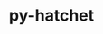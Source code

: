 ---
title: "py-hatchet"
layout: cache
categories: [package, develop]
meta: {"versions": ["1.3.0"], "compilers": ["gcc@=7.5.0"], "oss": ["ubuntu18.04"], "platforms": ["linux"], "targets": ["x86_64", "x86_64_v3"], "stacks": ["radiuss", "root"], "num_specs": 79, "num_specs_by_stack": {"radiuss": 79, "root": 79}}
spec_details: [{"hash": "4lxyo66nvnpttgvbrs4yxmv3uqjts5sw", "compiler": "gcc@=7.5.0", "versions": ["1.3.0"], "os": "ubuntu18.04", "platform": "linux", "target": "x86_64", "variants": [], "stacks": ["radiuss", "root"], "size": "-", "tarball": "https://binaries.spack.io/develop/build_cache/linux-ubuntu18.04-x86_64/gcc-7.5.0/py-hatchet-1.3.0/linux-ubuntu18.04-x86_64-gcc-7.5.0-py-hatchet-1.3.0-4lxyo66nvnpttgvbrs4yxmv3uqjts5sw.spack"}, {"hash": "537qnr2nfnewqxjz7yysmbzolr2ssy2v", "compiler": "gcc@=7.5.0", "versions": ["1.3.0"], "os": "ubuntu18.04", "platform": "linux", "target": "x86_64", "variants": ["build_system=python_pip"], "stacks": ["radiuss", "root"], "size": "-", "tarball": "https://binaries.spack.io/develop/build_cache/linux-ubuntu18.04-x86_64/gcc-7.5.0/py-hatchet-1.3.0/linux-ubuntu18.04-x86_64-gcc-7.5.0-py-hatchet-1.3.0-537qnr2nfnewqxjz7yysmbzolr2ssy2v.spack"}, {"hash": "5aselw6qujgn2hht7nuadvf334bvbzxg", "compiler": "gcc@=7.5.0", "versions": ["1.3.0"], "os": "ubuntu18.04", "platform": "linux", "target": "x86_64", "variants": [], "stacks": ["radiuss", "root"], "size": "-", "tarball": "https://binaries.spack.io/develop/build_cache/linux-ubuntu18.04-x86_64/gcc-7.5.0/py-hatchet-1.3.0/linux-ubuntu18.04-x86_64-gcc-7.5.0-py-hatchet-1.3.0-5aselw6qujgn2hht7nuadvf334bvbzxg.spack"}, {"hash": "5mljyahct3yimz3m7l5eowbs5xm4tz3g", "compiler": "gcc@=7.5.0", "versions": ["1.3.0"], "os": "ubuntu18.04", "platform": "linux", "target": "x86_64", "variants": ["build_system=python_pip"], "stacks": ["radiuss", "root"], "size": "-", "tarball": "https://binaries.spack.io/develop/build_cache/linux-ubuntu18.04-x86_64/gcc-7.5.0/py-hatchet-1.3.0/linux-ubuntu18.04-x86_64-gcc-7.5.0-py-hatchet-1.3.0-5mljyahct3yimz3m7l5eowbs5xm4tz3g.spack"}, {"hash": "7myofvdujro7ld7wdyglvhbunpvyofr4", "compiler": "gcc@=7.5.0", "versions": ["1.3.0"], "os": "ubuntu18.04", "platform": "linux", "target": "x86_64", "variants": [], "stacks": ["radiuss", "root"], "size": "-", "tarball": "https://binaries.spack.io/develop/build_cache/linux-ubuntu18.04-x86_64/gcc-7.5.0/py-hatchet-1.3.0/linux-ubuntu18.04-x86_64-gcc-7.5.0-py-hatchet-1.3.0-7myofvdujro7ld7wdyglvhbunpvyofr4.spack"}, {"hash": "2p2ycww6bykbnyacsiipn5fixjbxqcnu", "compiler": "gcc@=7.5.0", "versions": ["1.3.0"], "os": "ubuntu18.04", "platform": "linux", "target": "x86_64", "variants": [], "stacks": ["radiuss", "root"], "size": "-", "tarball": "https://binaries.spack.io/develop/build_cache/linux-ubuntu18.04-x86_64/gcc-7.5.0/py-hatchet-1.3.0/linux-ubuntu18.04-x86_64-gcc-7.5.0-py-hatchet-1.3.0-2p2ycww6bykbnyacsiipn5fixjbxqcnu.spack"}, {"hash": "7auuritd4kj3alfsdhmtz5gwrcsgaq75", "compiler": "gcc@=7.5.0", "versions": ["1.3.0"], "os": "ubuntu18.04", "platform": "linux", "target": "x86_64", "variants": [], "stacks": ["radiuss", "root"], "size": "-", "tarball": "https://binaries.spack.io/develop/build_cache/linux-ubuntu18.04-x86_64/gcc-7.5.0/py-hatchet-1.3.0/linux-ubuntu18.04-x86_64-gcc-7.5.0-py-hatchet-1.3.0-7auuritd4kj3alfsdhmtz5gwrcsgaq75.spack"}, {"hash": "54c4hure6pxwid2uno5xnt2zcrw7kuqr", "compiler": "gcc@=7.5.0", "versions": ["1.3.0"], "os": "ubuntu18.04", "platform": "linux", "target": "x86_64", "variants": [], "stacks": ["radiuss", "root"], "size": "-", "tarball": "https://binaries.spack.io/develop/build_cache/linux-ubuntu18.04-x86_64/gcc-7.5.0/py-hatchet-1.3.0/linux-ubuntu18.04-x86_64-gcc-7.5.0-py-hatchet-1.3.0-54c4hure6pxwid2uno5xnt2zcrw7kuqr.spack"}, {"hash": "7b3fqw63lgkkontikuary22pax4m445i", "compiler": "gcc@=7.5.0", "versions": ["1.3.0"], "os": "ubuntu18.04", "platform": "linux", "target": "x86_64", "variants": [], "stacks": ["radiuss", "root"], "size": "-", "tarball": "https://binaries.spack.io/develop/build_cache/linux-ubuntu18.04-x86_64/gcc-7.5.0/py-hatchet-1.3.0/linux-ubuntu18.04-x86_64-gcc-7.5.0-py-hatchet-1.3.0-7b3fqw63lgkkontikuary22pax4m445i.spack"}, {"hash": "poxyd2mndwo7f5iiqybixcn4hn3v5upm", "compiler": "gcc@=7.5.0", "versions": ["1.3.0"], "os": "ubuntu18.04", "platform": "linux", "target": "x86_64", "variants": [], "stacks": ["radiuss", "root"], "size": "-", "tarball": "https://binaries.spack.io/develop/build_cache/linux-ubuntu18.04-x86_64/gcc-7.5.0/py-hatchet-1.3.0/linux-ubuntu18.04-x86_64-gcc-7.5.0-py-hatchet-1.3.0-poxyd2mndwo7f5iiqybixcn4hn3v5upm.spack"}, {"hash": "2naphglw4x2mhl5w6qeucw5njxxpu4vm", "compiler": "gcc@=7.5.0", "versions": ["1.3.0"], "os": "ubuntu18.04", "platform": "linux", "target": "x86_64", "variants": ["build_system=python_pip"], "stacks": ["radiuss", "root"], "size": "-", "tarball": "https://binaries.spack.io/develop/build_cache/linux-ubuntu18.04-x86_64/gcc-7.5.0/py-hatchet-1.3.0/linux-ubuntu18.04-x86_64-gcc-7.5.0-py-hatchet-1.3.0-2naphglw4x2mhl5w6qeucw5njxxpu4vm.spack"}, {"hash": "2uijqrgdkzitokv7i2solsp4tfo37im7", "compiler": "gcc@=7.5.0", "versions": ["1.3.0"], "os": "ubuntu18.04", "platform": "linux", "target": "x86_64", "variants": [], "stacks": ["radiuss", "root"], "size": "-", "tarball": "https://binaries.spack.io/develop/build_cache/linux-ubuntu18.04-x86_64/gcc-7.5.0/py-hatchet-1.3.0/linux-ubuntu18.04-x86_64-gcc-7.5.0-py-hatchet-1.3.0-2uijqrgdkzitokv7i2solsp4tfo37im7.spack"}, {"hash": "2tafc2cjrqhhjy6wand47q2vceanezgq", "compiler": "gcc@=7.5.0", "versions": ["1.3.0"], "os": "ubuntu18.04", "platform": "linux", "target": "x86_64", "variants": [], "stacks": ["radiuss", "root"], "size": "-", "tarball": "https://binaries.spack.io/develop/build_cache/linux-ubuntu18.04-x86_64/gcc-7.5.0/py-hatchet-1.3.0/linux-ubuntu18.04-x86_64-gcc-7.5.0-py-hatchet-1.3.0-2tafc2cjrqhhjy6wand47q2vceanezgq.spack"}, {"hash": "4qcnmohca6qu44l3fp3zsyeqdtfyy3xk", "compiler": "gcc@=7.5.0", "versions": ["1.3.0"], "os": "ubuntu18.04", "platform": "linux", "target": "x86_64", "variants": [], "stacks": ["radiuss", "root"], "size": "-", "tarball": "https://binaries.spack.io/develop/build_cache/linux-ubuntu18.04-x86_64/gcc-7.5.0/py-hatchet-1.3.0/linux-ubuntu18.04-x86_64-gcc-7.5.0-py-hatchet-1.3.0-4qcnmohca6qu44l3fp3zsyeqdtfyy3xk.spack"}, {"hash": "2amt7dxussytph42xoxok7f5wjvh3gvj", "compiler": "gcc@=7.5.0", "versions": ["1.3.0"], "os": "ubuntu18.04", "platform": "linux", "target": "x86_64", "variants": ["build_system=python_pip"], "stacks": ["radiuss", "root"], "size": "-", "tarball": "https://binaries.spack.io/develop/build_cache/linux-ubuntu18.04-x86_64/gcc-7.5.0/py-hatchet-1.3.0/linux-ubuntu18.04-x86_64-gcc-7.5.0-py-hatchet-1.3.0-2amt7dxussytph42xoxok7f5wjvh3gvj.spack"}, {"hash": "bwatba4k6uw6waij3j2pubrgoh3ldc6z", "compiler": "gcc@=7.5.0", "versions": ["1.3.0"], "os": "ubuntu18.04", "platform": "linux", "target": "x86_64", "variants": [], "stacks": ["radiuss", "root"], "size": "-", "tarball": "https://binaries.spack.io/develop/build_cache/linux-ubuntu18.04-x86_64/gcc-7.5.0/py-hatchet-1.3.0/linux-ubuntu18.04-x86_64-gcc-7.5.0-py-hatchet-1.3.0-bwatba4k6uw6waij3j2pubrgoh3ldc6z.spack"}, {"hash": "lixjp7dxelezfld4ioeuehyot5d6q2jg", "compiler": "gcc@=7.5.0", "versions": ["1.3.0"], "os": "ubuntu18.04", "platform": "linux", "target": "x86_64", "variants": ["build_system=python_pip"], "stacks": ["radiuss", "root"], "size": "-", "tarball": "https://binaries.spack.io/develop/build_cache/linux-ubuntu18.04-x86_64/gcc-7.5.0/py-hatchet-1.3.0/linux-ubuntu18.04-x86_64-gcc-7.5.0-py-hatchet-1.3.0-lixjp7dxelezfld4ioeuehyot5d6q2jg.spack"}, {"hash": "aqg5vrudpw6yj4krok3xg2c4tzdlhdvg", "compiler": "gcc@=7.5.0", "versions": ["1.3.0"], "os": "ubuntu18.04", "platform": "linux", "target": "x86_64", "variants": [], "stacks": ["radiuss", "root"], "size": "-", "tarball": "https://binaries.spack.io/develop/build_cache/linux-ubuntu18.04-x86_64/gcc-7.5.0/py-hatchet-1.3.0/linux-ubuntu18.04-x86_64-gcc-7.5.0-py-hatchet-1.3.0-aqg5vrudpw6yj4krok3xg2c4tzdlhdvg.spack"}, {"hash": "ln2r3p52kggfz3zscv3ojwzsio6zek4i", "compiler": "gcc@=7.5.0", "versions": ["1.3.0"], "os": "ubuntu18.04", "platform": "linux", "target": "x86_64", "variants": [], "stacks": ["radiuss", "root"], "size": "-", "tarball": "https://binaries.spack.io/develop/build_cache/linux-ubuntu18.04-x86_64/gcc-7.5.0/py-hatchet-1.3.0/linux-ubuntu18.04-x86_64-gcc-7.5.0-py-hatchet-1.3.0-ln2r3p52kggfz3zscv3ojwzsio6zek4i.spack"}, {"hash": "d6ag4u6g5d5of7weygs24pfjttppif6q", "compiler": "gcc@=7.5.0", "versions": ["1.3.0"], "os": "ubuntu18.04", "platform": "linux", "target": "x86_64", "variants": [], "stacks": ["radiuss", "root"], "size": "-", "tarball": "https://binaries.spack.io/develop/build_cache/linux-ubuntu18.04-x86_64/gcc-7.5.0/py-hatchet-1.3.0/linux-ubuntu18.04-x86_64-gcc-7.5.0-py-hatchet-1.3.0-d6ag4u6g5d5of7weygs24pfjttppif6q.spack"}, {"hash": "iygenbtktbnigxgfqzjhyrzapa3lage3", "compiler": "gcc@=7.5.0", "versions": ["1.3.0"], "os": "ubuntu18.04", "platform": "linux", "target": "x86_64", "variants": [], "stacks": ["radiuss", "root"], "size": "-", "tarball": "https://binaries.spack.io/develop/build_cache/linux-ubuntu18.04-x86_64/gcc-7.5.0/py-hatchet-1.3.0/linux-ubuntu18.04-x86_64-gcc-7.5.0-py-hatchet-1.3.0-iygenbtktbnigxgfqzjhyrzapa3lage3.spack"}, {"hash": "7suvvvjy7kfk2fg6ebrhgohfajltcnyw", "compiler": "gcc@=7.5.0", "versions": ["1.3.0"], "os": "ubuntu18.04", "platform": "linux", "target": "x86_64", "variants": ["build_system=python_pip"], "stacks": ["radiuss", "root"], "size": "-", "tarball": "https://binaries.spack.io/develop/build_cache/linux-ubuntu18.04-x86_64/gcc-7.5.0/py-hatchet-1.3.0/linux-ubuntu18.04-x86_64-gcc-7.5.0-py-hatchet-1.3.0-7suvvvjy7kfk2fg6ebrhgohfajltcnyw.spack"}, {"hash": "mhhhycix52uuxoj6ynlwkmu6l3xgipnz", "compiler": "gcc@=7.5.0", "versions": ["1.3.0"], "os": "ubuntu18.04", "platform": "linux", "target": "x86_64", "variants": [], "stacks": ["radiuss", "root"], "size": "-", "tarball": "https://binaries.spack.io/develop/build_cache/linux-ubuntu18.04-x86_64/gcc-7.5.0/py-hatchet-1.3.0/linux-ubuntu18.04-x86_64-gcc-7.5.0-py-hatchet-1.3.0-mhhhycix52uuxoj6ynlwkmu6l3xgipnz.spack"}, {"hash": "djl7wfdbtj6b3735jxla7uimm5565yqv", "compiler": "gcc@=7.5.0", "versions": ["1.3.0"], "os": "ubuntu18.04", "platform": "linux", "target": "x86_64", "variants": [], "stacks": ["radiuss", "root"], "size": "-", "tarball": "https://binaries.spack.io/develop/build_cache/linux-ubuntu18.04-x86_64/gcc-7.5.0/py-hatchet-1.3.0/linux-ubuntu18.04-x86_64-gcc-7.5.0-py-hatchet-1.3.0-djl7wfdbtj6b3735jxla7uimm5565yqv.spack"}, {"hash": "lxea53ohhbt44mxongw6m3iohv2hbqtf", "compiler": "gcc@=7.5.0", "versions": ["1.3.0"], "os": "ubuntu18.04", "platform": "linux", "target": "x86_64", "variants": [], "stacks": ["radiuss", "root"], "size": "-", "tarball": "https://binaries.spack.io/develop/build_cache/linux-ubuntu18.04-x86_64/gcc-7.5.0/py-hatchet-1.3.0/linux-ubuntu18.04-x86_64-gcc-7.5.0-py-hatchet-1.3.0-lxea53ohhbt44mxongw6m3iohv2hbqtf.spack"}, {"hash": "ao76fxpg52vvn6daok4qkw76dp7lles6", "compiler": "gcc@=7.5.0", "versions": ["1.3.0"], "os": "ubuntu18.04", "platform": "linux", "target": "x86_64", "variants": [], "stacks": ["radiuss", "root"], "size": "-", "tarball": "https://binaries.spack.io/develop/build_cache/linux-ubuntu18.04-x86_64/gcc-7.5.0/py-hatchet-1.3.0/linux-ubuntu18.04-x86_64-gcc-7.5.0-py-hatchet-1.3.0-ao76fxpg52vvn6daok4qkw76dp7lles6.spack"}, {"hash": "mnk3kacmaffjakc47xtmnatyuminxnzt", "compiler": "gcc@=7.5.0", "versions": ["1.3.0"], "os": "ubuntu18.04", "platform": "linux", "target": "x86_64", "variants": [], "stacks": ["radiuss", "root"], "size": "-", "tarball": "https://binaries.spack.io/develop/build_cache/linux-ubuntu18.04-x86_64/gcc-7.5.0/py-hatchet-1.3.0/linux-ubuntu18.04-x86_64-gcc-7.5.0-py-hatchet-1.3.0-mnk3kacmaffjakc47xtmnatyuminxnzt.spack"}, {"hash": "f4xidtd4ipbnqrybtrzcbbnts5bueldn", "compiler": "gcc@=7.5.0", "versions": ["1.3.0"], "os": "ubuntu18.04", "platform": "linux", "target": "x86_64", "variants": [], "stacks": ["radiuss", "root"], "size": "-", "tarball": "https://binaries.spack.io/develop/build_cache/linux-ubuntu18.04-x86_64/gcc-7.5.0/py-hatchet-1.3.0/linux-ubuntu18.04-x86_64-gcc-7.5.0-py-hatchet-1.3.0-f4xidtd4ipbnqrybtrzcbbnts5bueldn.spack"}, {"hash": "lb22ek2emmcxuichvop23v5pfas3pfxu", "compiler": "gcc@=7.5.0", "versions": ["1.3.0"], "os": "ubuntu18.04", "platform": "linux", "target": "x86_64", "variants": [], "stacks": ["radiuss", "root"], "size": "-", "tarball": "https://binaries.spack.io/develop/build_cache/linux-ubuntu18.04-x86_64/gcc-7.5.0/py-hatchet-1.3.0/linux-ubuntu18.04-x86_64-gcc-7.5.0-py-hatchet-1.3.0-lb22ek2emmcxuichvop23v5pfas3pfxu.spack"}, {"hash": "girzeficcemaz2wynvvw4w3phm65xwak", "compiler": "gcc@=7.5.0", "versions": ["1.3.0"], "os": "ubuntu18.04", "platform": "linux", "target": "x86_64", "variants": ["build_system=python_pip"], "stacks": ["radiuss", "root"], "size": "-", "tarball": "https://binaries.spack.io/develop/build_cache/linux-ubuntu18.04-x86_64/gcc-7.5.0/py-hatchet-1.3.0/linux-ubuntu18.04-x86_64-gcc-7.5.0-py-hatchet-1.3.0-girzeficcemaz2wynvvw4w3phm65xwak.spack"}, {"hash": "mlj26gyca6gerduvqopq2wfqvq6oe7z4", "compiler": "gcc@=7.5.0", "versions": ["1.3.0"], "os": "ubuntu18.04", "platform": "linux", "target": "x86_64", "variants": [], "stacks": ["radiuss", "root"], "size": "-", "tarball": "https://binaries.spack.io/develop/build_cache/linux-ubuntu18.04-x86_64/gcc-7.5.0/py-hatchet-1.3.0/linux-ubuntu18.04-x86_64-gcc-7.5.0-py-hatchet-1.3.0-mlj26gyca6gerduvqopq2wfqvq6oe7z4.spack"}, {"hash": "adpchuyiamrcissclgwookeogae52h7h", "compiler": "gcc@=7.5.0", "versions": ["1.3.0"], "os": "ubuntu18.04", "platform": "linux", "target": "x86_64", "variants": [], "stacks": ["radiuss", "root"], "size": "-", "tarball": "https://binaries.spack.io/develop/build_cache/linux-ubuntu18.04-x86_64/gcc-7.5.0/py-hatchet-1.3.0/linux-ubuntu18.04-x86_64-gcc-7.5.0-py-hatchet-1.3.0-adpchuyiamrcissclgwookeogae52h7h.spack"}, {"hash": "oozt5v2ycelmzcrxxa5vasslwcy45jo7", "compiler": "gcc@=7.5.0", "versions": ["1.3.0"], "os": "ubuntu18.04", "platform": "linux", "target": "x86_64", "variants": [], "stacks": ["radiuss", "root"], "size": "-", "tarball": "https://binaries.spack.io/develop/build_cache/linux-ubuntu18.04-x86_64/gcc-7.5.0/py-hatchet-1.3.0/linux-ubuntu18.04-x86_64-gcc-7.5.0-py-hatchet-1.3.0-oozt5v2ycelmzcrxxa5vasslwcy45jo7.spack"}, {"hash": "f7g57frtw4lveigfkab3uj6ru2k5d642", "compiler": "gcc@=7.5.0", "versions": ["1.3.0"], "os": "ubuntu18.04", "platform": "linux", "target": "x86_64", "variants": [], "stacks": ["radiuss", "root"], "size": "-", "tarball": "https://binaries.spack.io/develop/build_cache/linux-ubuntu18.04-x86_64/gcc-7.5.0/py-hatchet-1.3.0/linux-ubuntu18.04-x86_64-gcc-7.5.0-py-hatchet-1.3.0-f7g57frtw4lveigfkab3uj6ru2k5d642.spack"}, {"hash": "jphd5iequds3vd3bccl5nga23uhc5has", "compiler": "gcc@=7.5.0", "versions": ["1.3.0"], "os": "ubuntu18.04", "platform": "linux", "target": "x86_64", "variants": [], "stacks": ["radiuss", "root"], "size": "-", "tarball": "https://binaries.spack.io/develop/build_cache/linux-ubuntu18.04-x86_64/gcc-7.5.0/py-hatchet-1.3.0/linux-ubuntu18.04-x86_64-gcc-7.5.0-py-hatchet-1.3.0-jphd5iequds3vd3bccl5nga23uhc5has.spack"}, {"hash": "cot5lk6w3fjw26mptefkgjf7kr26pdbv", "compiler": "gcc@=7.5.0", "versions": ["1.3.0"], "os": "ubuntu18.04", "platform": "linux", "target": "x86_64", "variants": [], "stacks": ["radiuss", "root"], "size": "-", "tarball": "https://binaries.spack.io/develop/build_cache/linux-ubuntu18.04-x86_64/gcc-7.5.0/py-hatchet-1.3.0/linux-ubuntu18.04-x86_64-gcc-7.5.0-py-hatchet-1.3.0-cot5lk6w3fjw26mptefkgjf7kr26pdbv.spack"}, {"hash": "ote2olsqzqwjuicr77h2bexxm6k5rqws", "compiler": "gcc@=7.5.0", "versions": ["1.3.0"], "os": "ubuntu18.04", "platform": "linux", "target": "x86_64", "variants": ["build_system=python_pip"], "stacks": ["radiuss", "root"], "size": "-", "tarball": "https://binaries.spack.io/develop/build_cache/linux-ubuntu18.04-x86_64/gcc-7.5.0/py-hatchet-1.3.0/linux-ubuntu18.04-x86_64-gcc-7.5.0-py-hatchet-1.3.0-ote2olsqzqwjuicr77h2bexxm6k5rqws.spack"}, {"hash": "gby2iu3ixcx43ilfjvro4wbnkatfjo6y", "compiler": "gcc@=7.5.0", "versions": ["1.3.0"], "os": "ubuntu18.04", "platform": "linux", "target": "x86_64", "variants": [], "stacks": ["radiuss", "root"], "size": "-", "tarball": "https://binaries.spack.io/develop/build_cache/linux-ubuntu18.04-x86_64/gcc-7.5.0/py-hatchet-1.3.0/linux-ubuntu18.04-x86_64-gcc-7.5.0-py-hatchet-1.3.0-gby2iu3ixcx43ilfjvro4wbnkatfjo6y.spack"}, {"hash": "n3w6dkriyuk3lyt2khh7ioldbwfqg5bc", "compiler": "gcc@=7.5.0", "versions": ["1.3.0"], "os": "ubuntu18.04", "platform": "linux", "target": "x86_64", "variants": ["build_system=python_pip"], "stacks": ["radiuss", "root"], "size": "-", "tarball": "https://binaries.spack.io/develop/build_cache/linux-ubuntu18.04-x86_64/gcc-7.5.0/py-hatchet-1.3.0/linux-ubuntu18.04-x86_64-gcc-7.5.0-py-hatchet-1.3.0-n3w6dkriyuk3lyt2khh7ioldbwfqg5bc.spack"}, {"hash": "fetxfrr3ukq7yy6ibyag3ecojqc3leol", "compiler": "gcc@=7.5.0", "versions": ["1.3.0"], "os": "ubuntu18.04", "platform": "linux", "target": "x86_64", "variants": [], "stacks": ["radiuss", "root"], "size": "-", "tarball": "https://binaries.spack.io/develop/build_cache/linux-ubuntu18.04-x86_64/gcc-7.5.0/py-hatchet-1.3.0/linux-ubuntu18.04-x86_64-gcc-7.5.0-py-hatchet-1.3.0-fetxfrr3ukq7yy6ibyag3ecojqc3leol.spack"}, {"hash": "owr6b27pqcxwbulbxguczkazuk4magrv", "compiler": "gcc@=7.5.0", "versions": ["1.3.0"], "os": "ubuntu18.04", "platform": "linux", "target": "x86_64", "variants": [], "stacks": ["radiuss", "root"], "size": "-", "tarball": "https://binaries.spack.io/develop/build_cache/linux-ubuntu18.04-x86_64/gcc-7.5.0/py-hatchet-1.3.0/linux-ubuntu18.04-x86_64-gcc-7.5.0-py-hatchet-1.3.0-owr6b27pqcxwbulbxguczkazuk4magrv.spack"}, {"hash": "hatis4niadjqvguea3je3vzwu3ugncpv", "compiler": "gcc@=7.5.0", "versions": ["1.3.0"], "os": "ubuntu18.04", "platform": "linux", "target": "x86_64", "variants": ["build_system=python_pip"], "stacks": ["radiuss", "root"], "size": "-", "tarball": "https://binaries.spack.io/develop/build_cache/linux-ubuntu18.04-x86_64/gcc-7.5.0/py-hatchet-1.3.0/linux-ubuntu18.04-x86_64-gcc-7.5.0-py-hatchet-1.3.0-hatis4niadjqvguea3je3vzwu3ugncpv.spack"}, {"hash": "qrdldacxnhkuum6tfmvhsswdlduodhwo", "compiler": "gcc@=7.5.0", "versions": ["1.3.0"], "os": "ubuntu18.04", "platform": "linux", "target": "x86_64", "variants": [], "stacks": ["radiuss", "root"], "size": "-", "tarball": "https://binaries.spack.io/develop/build_cache/linux-ubuntu18.04-x86_64/gcc-7.5.0/py-hatchet-1.3.0/linux-ubuntu18.04-x86_64-gcc-7.5.0-py-hatchet-1.3.0-qrdldacxnhkuum6tfmvhsswdlduodhwo.spack"}, {"hash": "haiu5zmejktod5wv2nhxqaryvs4adxy7", "compiler": "gcc@=7.5.0", "versions": ["1.3.0"], "os": "ubuntu18.04", "platform": "linux", "target": "x86_64", "variants": [], "stacks": ["radiuss", "root"], "size": "-", "tarball": "https://binaries.spack.io/develop/build_cache/linux-ubuntu18.04-x86_64/gcc-7.5.0/py-hatchet-1.3.0/linux-ubuntu18.04-x86_64-gcc-7.5.0-py-hatchet-1.3.0-haiu5zmejktod5wv2nhxqaryvs4adxy7.spack"}, {"hash": "sghtgq23xsdhmd54irfo2x2tjsi7pqci", "compiler": "gcc@=7.5.0", "versions": ["1.3.0"], "os": "ubuntu18.04", "platform": "linux", "target": "x86_64", "variants": [], "stacks": ["radiuss", "root"], "size": "-", "tarball": "https://binaries.spack.io/develop/build_cache/linux-ubuntu18.04-x86_64/gcc-7.5.0/py-hatchet-1.3.0/linux-ubuntu18.04-x86_64-gcc-7.5.0-py-hatchet-1.3.0-sghtgq23xsdhmd54irfo2x2tjsi7pqci.spack"}, {"hash": "gohv72hshawvwl6qvbj5prdaqplegdni", "compiler": "gcc@=7.5.0", "versions": ["1.3.0"], "os": "ubuntu18.04", "platform": "linux", "target": "x86_64", "variants": [], "stacks": ["radiuss", "root"], "size": "-", "tarball": "https://binaries.spack.io/develop/build_cache/linux-ubuntu18.04-x86_64/gcc-7.5.0/py-hatchet-1.3.0/linux-ubuntu18.04-x86_64-gcc-7.5.0-py-hatchet-1.3.0-gohv72hshawvwl6qvbj5prdaqplegdni.spack"}, {"hash": "v5tfkiz6mdplz72bg3th2o7njkj3xts6", "compiler": "gcc@=7.5.0", "versions": ["1.3.0"], "os": "ubuntu18.04", "platform": "linux", "target": "x86_64", "variants": [], "stacks": ["radiuss", "root"], "size": "-", "tarball": "https://binaries.spack.io/develop/build_cache/linux-ubuntu18.04-x86_64/gcc-7.5.0/py-hatchet-1.3.0/linux-ubuntu18.04-x86_64-gcc-7.5.0-py-hatchet-1.3.0-v5tfkiz6mdplz72bg3th2o7njkj3xts6.spack"}, {"hash": "japrwugyghyflktv4jc4jkmmvdnv6pqk", "compiler": "gcc@=7.5.0", "versions": ["1.3.0"], "os": "ubuntu18.04", "platform": "linux", "target": "x86_64", "variants": [], "stacks": ["radiuss", "root"], "size": "-", "tarball": "https://binaries.spack.io/develop/build_cache/linux-ubuntu18.04-x86_64/gcc-7.5.0/py-hatchet-1.3.0/linux-ubuntu18.04-x86_64-gcc-7.5.0-py-hatchet-1.3.0-japrwugyghyflktv4jc4jkmmvdnv6pqk.spack"}, {"hash": "xc5hkz5whghqo4jmx3wkocirlwa3udhu", "compiler": "gcc@=7.5.0", "versions": ["1.3.0"], "os": "ubuntu18.04", "platform": "linux", "target": "x86_64", "variants": [], "stacks": ["radiuss", "root"], "size": "-", "tarball": "https://binaries.spack.io/develop/build_cache/linux-ubuntu18.04-x86_64/gcc-7.5.0/py-hatchet-1.3.0/linux-ubuntu18.04-x86_64-gcc-7.5.0-py-hatchet-1.3.0-xc5hkz5whghqo4jmx3wkocirlwa3udhu.spack"}, {"hash": "svhytxbgybofb4u2ffa44s6zp57rjyd3", "compiler": "gcc@=7.5.0", "versions": ["1.3.0"], "os": "ubuntu18.04", "platform": "linux", "target": "x86_64", "variants": [], "stacks": ["radiuss", "root"], "size": "-", "tarball": "https://binaries.spack.io/develop/build_cache/linux-ubuntu18.04-x86_64/gcc-7.5.0/py-hatchet-1.3.0/linux-ubuntu18.04-x86_64-gcc-7.5.0-py-hatchet-1.3.0-svhytxbgybofb4u2ffa44s6zp57rjyd3.spack"}, {"hash": "xer7ue3q4267fupdmfag3kfs6oqkscdf", "compiler": "gcc@=7.5.0", "versions": ["1.3.0"], "os": "ubuntu18.04", "platform": "linux", "target": "x86_64", "variants": ["build_system=python_pip"], "stacks": ["radiuss", "root"], "size": "-", "tarball": "https://binaries.spack.io/develop/build_cache/linux-ubuntu18.04-x86_64/gcc-7.5.0/py-hatchet-1.3.0/linux-ubuntu18.04-x86_64-gcc-7.5.0-py-hatchet-1.3.0-xer7ue3q4267fupdmfag3kfs6oqkscdf.spack"}, {"hash": "z3hqddkvdoj53zotf5busfqt4tlk7wa2", "compiler": "gcc@=7.5.0", "versions": ["1.3.0"], "os": "ubuntu18.04", "platform": "linux", "target": "x86_64", "variants": [], "stacks": ["radiuss", "root"], "size": "-", "tarball": "https://binaries.spack.io/develop/build_cache/linux-ubuntu18.04-x86_64/gcc-7.5.0/py-hatchet-1.3.0/linux-ubuntu18.04-x86_64-gcc-7.5.0-py-hatchet-1.3.0-z3hqddkvdoj53zotf5busfqt4tlk7wa2.spack"}, {"hash": "v7a3oxbl5nm6xa24x3jncpckadrikgje", "compiler": "gcc@=7.5.0", "versions": ["1.3.0"], "os": "ubuntu18.04", "platform": "linux", "target": "x86_64", "variants": [], "stacks": ["radiuss", "root"], "size": "-", "tarball": "https://binaries.spack.io/develop/build_cache/linux-ubuntu18.04-x86_64/gcc-7.5.0/py-hatchet-1.3.0/linux-ubuntu18.04-x86_64-gcc-7.5.0-py-hatchet-1.3.0-v7a3oxbl5nm6xa24x3jncpckadrikgje.spack"}, {"hash": "zkpaefxeaybaq7p3hjrsxfwxovi2rit6", "compiler": "gcc@=7.5.0", "versions": ["1.3.0"], "os": "ubuntu18.04", "platform": "linux", "target": "x86_64", "variants": [], "stacks": ["radiuss", "root"], "size": "-", "tarball": "https://binaries.spack.io/develop/build_cache/linux-ubuntu18.04-x86_64/gcc-7.5.0/py-hatchet-1.3.0/linux-ubuntu18.04-x86_64-gcc-7.5.0-py-hatchet-1.3.0-zkpaefxeaybaq7p3hjrsxfwxovi2rit6.spack"}, {"hash": "zqc2dqangws5utraw3mle3dm6fev5txe", "compiler": "gcc@=7.5.0", "versions": ["1.3.0"], "os": "ubuntu18.04", "platform": "linux", "target": "x86_64", "variants": [], "stacks": ["radiuss", "root"], "size": "-", "tarball": "https://binaries.spack.io/develop/build_cache/linux-ubuntu18.04-x86_64/gcc-7.5.0/py-hatchet-1.3.0/linux-ubuntu18.04-x86_64-gcc-7.5.0-py-hatchet-1.3.0-zqc2dqangws5utraw3mle3dm6fev5txe.spack"}, {"hash": "z63jlnihxfgbo4efeowvhzed56ilugwo", "compiler": "gcc@=7.5.0", "versions": ["1.3.0"], "os": "ubuntu18.04", "platform": "linux", "target": "x86_64", "variants": [], "stacks": ["radiuss", "root"], "size": "-", "tarball": "https://binaries.spack.io/develop/build_cache/linux-ubuntu18.04-x86_64/gcc-7.5.0/py-hatchet-1.3.0/linux-ubuntu18.04-x86_64-gcc-7.5.0-py-hatchet-1.3.0-z63jlnihxfgbo4efeowvhzed56ilugwo.spack"}, {"hash": "bt242wckdjve2t272aim2mrwkcntw2xl", "compiler": "gcc@=7.5.0", "versions": ["1.3.0"], "os": "ubuntu18.04", "platform": "linux", "target": "x86_64_v3", "variants": ["build_system=python_pip"], "stacks": ["radiuss", "root"], "size": "-", "tarball": "https://binaries.spack.io/develop/build_cache/linux-ubuntu18.04-x86_64_v3/gcc-7.5.0/py-hatchet-1.3.0/linux-ubuntu18.04-x86_64_v3-gcc-7.5.0-py-hatchet-1.3.0-bt242wckdjve2t272aim2mrwkcntw2xl.spack"}, {"hash": "gho2j3bebxh6emslforabankkait3rlq", "compiler": "gcc@=7.5.0", "versions": ["1.3.0"], "os": "ubuntu18.04", "platform": "linux", "target": "x86_64_v3", "variants": ["build_system=python_pip"], "stacks": ["radiuss", "root"], "size": "-", "tarball": "https://binaries.spack.io/develop/build_cache/linux-ubuntu18.04-x86_64_v3/gcc-7.5.0/py-hatchet-1.3.0/linux-ubuntu18.04-x86_64_v3-gcc-7.5.0-py-hatchet-1.3.0-gho2j3bebxh6emslforabankkait3rlq.spack"}, {"hash": "eirrn65oxzywhjvk7k7g4le7fp7yi6vg", "compiler": "gcc@=7.5.0", "versions": ["1.3.0"], "os": "ubuntu18.04", "platform": "linux", "target": "x86_64_v3", "variants": ["build_system=python_pip"], "stacks": ["radiuss", "root"], "size": "-", "tarball": "https://binaries.spack.io/develop/build_cache/linux-ubuntu18.04-x86_64_v3/gcc-7.5.0/py-hatchet-1.3.0/linux-ubuntu18.04-x86_64_v3-gcc-7.5.0-py-hatchet-1.3.0-eirrn65oxzywhjvk7k7g4le7fp7yi6vg.spack"}, {"hash": "j4dwgke7n2u4pg45utrs4xolnoxpvkhp", "compiler": "gcc@=7.5.0", "versions": ["1.3.0"], "os": "ubuntu18.04", "platform": "linux", "target": "x86_64_v3", "variants": ["build_system=python_pip"], "stacks": ["radiuss", "root"], "size": "-", "tarball": "https://binaries.spack.io/develop/build_cache/linux-ubuntu18.04-x86_64_v3/gcc-7.5.0/py-hatchet-1.3.0/linux-ubuntu18.04-x86_64_v3-gcc-7.5.0-py-hatchet-1.3.0-j4dwgke7n2u4pg45utrs4xolnoxpvkhp.spack"}, {"hash": "crf37ajihog2qyapb7g2rijj7nex5yd7", "compiler": "gcc@=7.5.0", "versions": ["1.3.0"], "os": "ubuntu18.04", "platform": "linux", "target": "x86_64_v3", "variants": ["build_system=python_pip"], "stacks": ["radiuss", "root"], "size": "-", "tarball": "https://binaries.spack.io/develop/build_cache/linux-ubuntu18.04-x86_64_v3/gcc-7.5.0/py-hatchet-1.3.0/linux-ubuntu18.04-x86_64_v3-gcc-7.5.0-py-hatchet-1.3.0-crf37ajihog2qyapb7g2rijj7nex5yd7.spack"}, {"hash": "pymrhejjahtm5623ennl7gj7lxkouprj", "compiler": "gcc@=7.5.0", "versions": ["1.3.0"], "os": "ubuntu18.04", "platform": "linux", "target": "x86_64_v3", "variants": ["build_system=python_pip"], "stacks": ["radiuss", "root"], "size": "-", "tarball": "https://binaries.spack.io/develop/build_cache/linux-ubuntu18.04-x86_64_v3/gcc-7.5.0/py-hatchet-1.3.0/linux-ubuntu18.04-x86_64_v3-gcc-7.5.0-py-hatchet-1.3.0-pymrhejjahtm5623ennl7gj7lxkouprj.spack"}, {"hash": "xbmtbdjdtekiwsw43lwiwjkqpgpwobu6", "compiler": "gcc@=7.5.0", "versions": ["1.3.0"], "os": "ubuntu18.04", "platform": "linux", "target": "x86_64_v3", "variants": ["build_system=python_pip"], "stacks": ["radiuss", "root"], "size": "-", "tarball": "https://binaries.spack.io/develop/build_cache/linux-ubuntu18.04-x86_64_v3/gcc-7.5.0/py-hatchet-1.3.0/linux-ubuntu18.04-x86_64_v3-gcc-7.5.0-py-hatchet-1.3.0-xbmtbdjdtekiwsw43lwiwjkqpgpwobu6.spack"}, {"hash": "rr2trt55kfcaxzykwlvfibcvlw6l4kad", "compiler": "gcc@=7.5.0", "versions": ["1.3.0"], "os": "ubuntu18.04", "platform": "linux", "target": "x86_64_v3", "variants": ["build_system=python_pip"], "stacks": ["radiuss", "root"], "size": "-", "tarball": "https://binaries.spack.io/develop/build_cache/linux-ubuntu18.04-x86_64_v3/gcc-7.5.0/py-hatchet-1.3.0/linux-ubuntu18.04-x86_64_v3-gcc-7.5.0-py-hatchet-1.3.0-rr2trt55kfcaxzykwlvfibcvlw6l4kad.spack"}, {"hash": "ov5mkdlivsah4w7zi2ywktd327ougj5d", "compiler": "gcc@=7.5.0", "versions": ["1.3.0"], "os": "ubuntu18.04", "platform": "linux", "target": "x86_64_v3", "variants": ["build_system=python_pip"], "stacks": ["radiuss", "root"], "size": "-", "tarball": "https://binaries.spack.io/develop/build_cache/linux-ubuntu18.04-x86_64_v3/gcc-7.5.0/py-hatchet-1.3.0/linux-ubuntu18.04-x86_64_v3-gcc-7.5.0-py-hatchet-1.3.0-ov5mkdlivsah4w7zi2ywktd327ougj5d.spack"}, {"hash": "iyjchi2xlha4av4dnqiit3qgvuz2n5y5", "compiler": "gcc@=7.5.0", "versions": ["1.3.0"], "os": "ubuntu18.04", "platform": "linux", "target": "x86_64_v3", "variants": ["build_system=python_pip"], "stacks": ["radiuss", "root"], "size": "-", "tarball": "https://binaries.spack.io/develop/build_cache/linux-ubuntu18.04-x86_64_v3/gcc-7.5.0/py-hatchet-1.3.0/linux-ubuntu18.04-x86_64_v3-gcc-7.5.0-py-hatchet-1.3.0-iyjchi2xlha4av4dnqiit3qgvuz2n5y5.spack"}, {"hash": "sfjjr7aocs7p2lcn55bacmcausutngce", "compiler": "gcc@=7.5.0", "versions": ["1.3.0"], "os": "ubuntu18.04", "platform": "linux", "target": "x86_64_v3", "variants": ["build_system=python_pip"], "stacks": ["radiuss", "root"], "size": "-", "tarball": "https://binaries.spack.io/develop/build_cache/linux-ubuntu18.04-x86_64_v3/gcc-7.5.0/py-hatchet-1.3.0/linux-ubuntu18.04-x86_64_v3-gcc-7.5.0-py-hatchet-1.3.0-sfjjr7aocs7p2lcn55bacmcausutngce.spack"}, {"hash": "evxljq7qahxdzgrl4xtnphxtwoxwjxmh", "compiler": "gcc@=7.5.0", "versions": ["1.3.0"], "os": "ubuntu18.04", "platform": "linux", "target": "x86_64_v3", "variants": ["build_system=python_pip"], "stacks": ["radiuss", "root"], "size": "-", "tarball": "https://binaries.spack.io/develop/build_cache/linux-ubuntu18.04-x86_64_v3/gcc-7.5.0/py-hatchet-1.3.0/linux-ubuntu18.04-x86_64_v3-gcc-7.5.0-py-hatchet-1.3.0-evxljq7qahxdzgrl4xtnphxtwoxwjxmh.spack"}, {"hash": "n6jiavc742wdlfzc35c5vmwqci5xuxhn", "compiler": "gcc@=7.5.0", "versions": ["1.3.0"], "os": "ubuntu18.04", "platform": "linux", "target": "x86_64_v3", "variants": ["build_system=python_pip"], "stacks": ["radiuss", "root"], "size": "-", "tarball": "https://binaries.spack.io/develop/build_cache/linux-ubuntu18.04-x86_64_v3/gcc-7.5.0/py-hatchet-1.3.0/linux-ubuntu18.04-x86_64_v3-gcc-7.5.0-py-hatchet-1.3.0-n6jiavc742wdlfzc35c5vmwqci5xuxhn.spack"}, {"hash": "w74r435takm6ydma3rqm6zfugwoguqpf", "compiler": "gcc@=7.5.0", "versions": ["1.3.0"], "os": "ubuntu18.04", "platform": "linux", "target": "x86_64_v3", "variants": ["build_system=python_pip"], "stacks": ["radiuss", "root"], "size": "-", "tarball": "https://binaries.spack.io/develop/build_cache/linux-ubuntu18.04-x86_64_v3/gcc-7.5.0/py-hatchet-1.3.0/linux-ubuntu18.04-x86_64_v3-gcc-7.5.0-py-hatchet-1.3.0-w74r435takm6ydma3rqm6zfugwoguqpf.spack"}, {"hash": "yookprnjlqwxor22d3hn3atnzl77o4rv", "compiler": "gcc@=7.5.0", "versions": ["1.3.0"], "os": "ubuntu18.04", "platform": "linux", "target": "x86_64_v3", "variants": ["build_system=python_pip"], "stacks": ["radiuss", "root"], "size": "-", "tarball": "https://binaries.spack.io/develop/build_cache/linux-ubuntu18.04-x86_64_v3/gcc-7.5.0/py-hatchet-1.3.0/linux-ubuntu18.04-x86_64_v3-gcc-7.5.0-py-hatchet-1.3.0-yookprnjlqwxor22d3hn3atnzl77o4rv.spack"}, {"hash": "ug5om2hsbder2hzr472bqxhu4vtaxued", "compiler": "gcc@=7.5.0", "versions": ["1.3.0"], "os": "ubuntu18.04", "platform": "linux", "target": "x86_64_v3", "variants": ["build_system=python_pip"], "stacks": ["radiuss", "root"], "size": "-", "tarball": "https://binaries.spack.io/develop/build_cache/linux-ubuntu18.04-x86_64_v3/gcc-7.5.0/py-hatchet-1.3.0/linux-ubuntu18.04-x86_64_v3-gcc-7.5.0-py-hatchet-1.3.0-ug5om2hsbder2hzr472bqxhu4vtaxued.spack"}, {"hash": "xf7wc7llda7ss6yt6ovui62egnkggbe3", "compiler": "gcc@=7.5.0", "versions": ["1.3.0"], "os": "ubuntu18.04", "platform": "linux", "target": "x86_64_v3", "variants": ["build_system=python_pip"], "stacks": ["radiuss", "root"], "size": "-", "tarball": "https://binaries.spack.io/develop/build_cache/linux-ubuntu18.04-x86_64_v3/gcc-7.5.0/py-hatchet-1.3.0/linux-ubuntu18.04-x86_64_v3-gcc-7.5.0-py-hatchet-1.3.0-xf7wc7llda7ss6yt6ovui62egnkggbe3.spack"}, {"hash": "d67ez2c43iospxs54tygvco55aly6ze2", "compiler": "gcc@=7.5.0", "versions": ["1.3.0"], "os": "ubuntu18.04", "platform": "linux", "target": "x86_64_v3", "variants": ["build_system=python_pip"], "stacks": ["radiuss", "root"], "size": "-", "tarball": "https://binaries.spack.io/develop/build_cache/linux-ubuntu18.04-x86_64_v3/gcc-7.5.0/py-hatchet-1.3.0/linux-ubuntu18.04-x86_64_v3-gcc-7.5.0-py-hatchet-1.3.0-d67ez2c43iospxs54tygvco55aly6ze2.spack"}, {"hash": "oago2di2oug6euckb3ljq374rsfavq2r", "compiler": "gcc@=7.5.0", "versions": ["1.3.0"], "os": "ubuntu18.04", "platform": "linux", "target": "x86_64_v3", "variants": ["build_system=python_pip"], "stacks": ["radiuss", "root"], "size": "-", "tarball": "https://binaries.spack.io/develop/build_cache/linux-ubuntu18.04-x86_64_v3/gcc-7.5.0/py-hatchet-1.3.0/linux-ubuntu18.04-x86_64_v3-gcc-7.5.0-py-hatchet-1.3.0-oago2di2oug6euckb3ljq374rsfavq2r.spack"}, {"hash": "vy6us2ao2wett5245pgmlio7u7wjvz2g", "compiler": "gcc@=7.5.0", "versions": ["1.3.0"], "os": "ubuntu18.04", "platform": "linux", "target": "x86_64_v3", "variants": ["build_system=python_pip"], "stacks": ["radiuss", "root"], "size": "-", "tarball": "https://binaries.spack.io/develop/build_cache/linux-ubuntu18.04-x86_64_v3/gcc-7.5.0/py-hatchet-1.3.0/linux-ubuntu18.04-x86_64_v3-gcc-7.5.0-py-hatchet-1.3.0-vy6us2ao2wett5245pgmlio7u7wjvz2g.spack"}, {"hash": "ssfmaytg2j4dkbdydj4aw5yegee44ahh", "compiler": "gcc@=7.5.0", "versions": ["1.3.0"], "os": "ubuntu18.04", "platform": "linux", "target": "x86_64_v3", "variants": ["build_system=python_pip"], "stacks": ["radiuss", "root"], "size": "-", "tarball": "https://binaries.spack.io/develop/build_cache/linux-ubuntu18.04-x86_64_v3/gcc-7.5.0/py-hatchet-1.3.0/linux-ubuntu18.04-x86_64_v3-gcc-7.5.0-py-hatchet-1.3.0-ssfmaytg2j4dkbdydj4aw5yegee44ahh.spack"}, {"hash": "u7qb7pau6v77z7wjeucx7nzpuputmw2p", "compiler": "gcc@=7.5.0", "versions": ["1.3.0"], "os": "ubuntu18.04", "platform": "linux", "target": "x86_64_v3", "variants": ["build_system=python_pip"], "stacks": ["radiuss", "root"], "size": "-", "tarball": "https://binaries.spack.io/develop/build_cache/linux-ubuntu18.04-x86_64_v3/gcc-7.5.0/py-hatchet-1.3.0/linux-ubuntu18.04-x86_64_v3-gcc-7.5.0-py-hatchet-1.3.0-u7qb7pau6v77z7wjeucx7nzpuputmw2p.spack"}, {"hash": "xbb5qzomayyr4ios3vj27c6jpjjm2uiy", "compiler": "gcc@=7.5.0", "versions": ["1.3.0"], "os": "ubuntu18.04", "platform": "linux", "target": "x86_64_v3", "variants": ["build_system=python_pip"], "stacks": ["radiuss", "root"], "size": "-", "tarball": "https://binaries.spack.io/develop/build_cache/linux-ubuntu18.04-x86_64_v3/gcc-7.5.0/py-hatchet-1.3.0/linux-ubuntu18.04-x86_64_v3-gcc-7.5.0-py-hatchet-1.3.0-xbb5qzomayyr4ios3vj27c6jpjjm2uiy.spack"}]
---